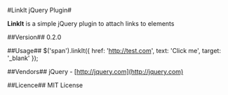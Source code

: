 #LinkIt jQuery Plugin#

**LinkIt** is a simple jQuery plugin to attach links to elements

##Version##
0.2.0

##Usage##
    $('span').linkIt({
		href: 'http://test.com',
		text: 'Click me',
		target: '_blank'
	});

##Vendors##
jQuery - [http://jquery.com](http://jquery.com)

##Licence##
MIT License